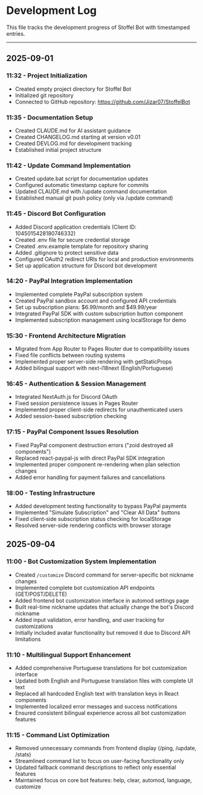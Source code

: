 # Development Log

This file tracks the development progress of Stoffel Bot with timestamped entries.

---

## 2025-09-01

### 11:32 - Project Initialization
- Created empty project directory for Stoffel Bot
- Initialized git repository
- Connected to GitHub repository: https://github.com/Jizar07/StoffelBot

### 11:35 - Documentation Setup
- Created CLAUDE.md for AI assistant guidance
- Created CHANGELOG.md starting at version v0.01
- Created DEVLOG.md for development tracking
- Established initial project structure

### 11:42 - Update Command Implementation
- Created update.bat script for documentation updates
- Configured automatic timestamp capture for commits
- Updated CLAUDE.md with /update command documentation
- Established manual git push policy (only via /update command)

### 11:45 - Discord Bot Configuration
- Added Discord application credentials (Client ID: 1045015428180746332)
- Created .env file for secure credential storage
- Created .env.example template for repository sharing
- Added .gitignore to protect sensitive data
- Configured OAuth2 redirect URIs for local and production environments
- Set up application structure for Discord bot development

### 14:20 - PayPal Integration Implementation
- Implemented complete PayPal subscription system
- Created PayPal sandbox account and configured API credentials
- Set up subscription plans: $6.99/month and $49.99/year
- Integrated PayPal SDK with custom subscription button component
- Implemented subscription management using localStorage for demo

### 15:30 - Frontend Architecture Migration  
- Migrated from App Router to Pages Router due to compatibility issues
- Fixed file conflicts between routing systems
- Implemented proper server-side rendering with getStaticProps
- Added bilingual support with next-i18next (English/Portuguese)

### 16:45 - Authentication & Session Management
- Integrated NextAuth.js for Discord OAuth
- Fixed session persistence issues in Pages Router
- Implemented proper client-side redirects for unauthenticated users
- Added session-based subscription checking

### 17:15 - PayPal Component Issues Resolution
- Fixed PayPal component destruction errors ("zoid destroyed all components")
- Replaced react-paypal-js with direct PayPal SDK integration
- Implemented proper component re-rendering when plan selection changes
- Added error handling for payment failures and cancellations

### 18:00 - Testing Infrastructure
- Added development testing functionality to bypass PayPal payments
- Implemented "Simulate Subscription" and "Clear All Data" buttons
- Fixed client-side subscription status checking for localStorage
- Resolved server-side rendering conflicts with browser storage

## 2025-09-04

### 11:00 - Bot Customization System Implementation
- Created `/customize` Discord command for server-specific bot nickname changes
- Implemented complete bot customization API endpoints (GET/POST/DELETE)
- Added frontend bot customization interface in automod settings page
- Built real-time nickname updates that actually change the bot's Discord nickname
- Added input validation, error handling, and user tracking for customizations
- Initially included avatar functionality but removed it due to Discord API limitations

### 11:10 - Multilingual Support Enhancement
- Added comprehensive Portuguese translations for bot customization interface
- Updated both English and Portuguese translation files with complete UI text
- Replaced all hardcoded English text with translation keys in React components
- Implemented localized error messages and success notifications
- Ensured consistent bilingual experience across all bot customization features

### 11:15 - Command List Optimization
- Removed unnecessary commands from frontend display (/ping, /update, /stats)
- Streamlined command list to focus on user-facing functionality only
- Updated fallback command descriptions to reflect only essential features
- Maintained focus on core bot features: help, clear, automod, language, customize